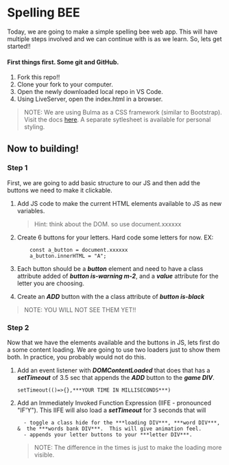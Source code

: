 # Spelling BEE

Today, we are going to make a simple spelling bee web app. This will have multiple steps involved and we can continue with is as we learn. So, lets get started!!

#### First things first. Some git and GitHub.

1.  Fork this repo!!
2.  Clone your fork to your computer.
3.  Open the newly downloaded local repo in VS Code.
4.  Using LiveServer, open the index.html in a browser.

> NOTE: We are using Bulma as a CSS framework (similar to Bootstrap). Visit the docs [here](https://bulma.io). A separate sytlesheet is available for personal styling.

## Now to building!

### Step 1

First, we are going to add basic structure to our JS and then add the buttons we need to make it clickable.

1.  Add JS code to make the current HTML elements available to JS as new variables.

    > Hint: think about the DOM. so use document.xxxxxx

2.  Create 6 buttons for your letters. Hard code some letters for now. EX:

            const a_button = document.xxxxxx
            a_button.innerHTML = "A";


3.  Each button should be a **_button_** element and need to have a class attribute added of **_button is-warning m-2_**, and a **_value_** attribute for the letter you are choosing.

4.  Create an **_ADD_** button with the a class attribute of **_button is-black_**

> NOTE: YOU WILL NOT SEE THEM YET!!

### Step 2

Now that we have the elements available and the buttons in JS, lets first do a some content loading. We are going to use two loaders just to show them both. In practice, you probably would not do this.

1.  Add an event listener with **_DOMContentLoaded_** that does that has a **_setTimeout_** of 3.5 sec that appends the **_ADD_** button to the **_game DIV_**.

        setTimeout(()=>{},***YOUR TIME IN MILLISECONDS***)

2.  Add an Immediately Invoked Function Expression (IIFE - pronounced "IF'Y"). This IIFE will also load a **_setTimeout_** for 3 seconds that will

          - toggle a class hide for the ***loading DIV***, ***word DIV***, &  the ***words bank DIV***.  This will give animation feel.
          - appends your letter buttons to your ***letter DIV***.

    > NOTE: The difference in the times is just to make the loading more visible.
